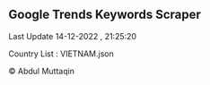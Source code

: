 

## Google Trends Keywords Scraper 
 
Last Update 14-12-2022 , 21:25:20

Country List :
VIETNAM.json



© Abdul Muttaqin 
